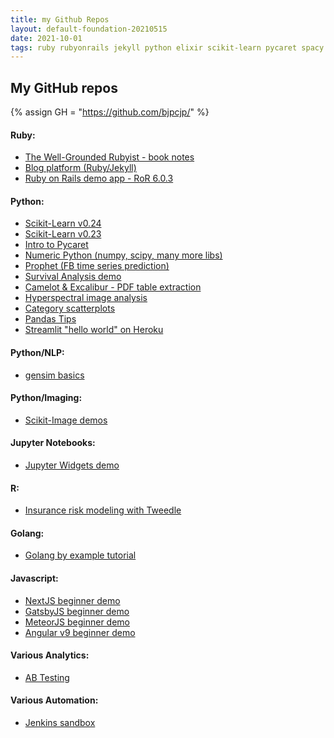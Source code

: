 ```yaml
---
title: my Github Repos
layout: default-foundation-20210515
date: 2021-10-01
tags: ruby rubyonrails jekyll python elixir scikit-learn pycaret spacy jupyter javascript nextjs gatsbyjs matplotlib 
---
```


<h2>My GitHub repos</h2>

{% assign GH = "https://github.com/bjpcjp/" %}

<h4>Ruby:</h4>

- [The Well-Grounded Rubyist - book notes]({{GH}}well-grounded-rubyist-book-notes)
- [Blog platform (Ruby/Jekyll)]({{GH}}bjpcjp.github.io)
- [Ruby on Rails demo app - RoR 6.0.3]({{GH}}rails603demo)

<h4>Python:</h4>

- [Scikit-Learn v0.24]({{GH}}scikit-learn-0.24)
- [Scikit-Learn v0.23]({{GH}}scikit-learn-0.23)
- [Intro to Pycaret]({{GH}}pycaret-intro)
- [Numeric Python (numpy, scipy, many more libs)]({{GH}}Numeric-Python)
- [Prophet (FB time series prediction)]({{GH}}fb-prophet)
- [Survival Analysis demo]({{GH}}sandbox)
- [Camelot & Excalibur - PDF table extraction]({{GH}}camelot-excalibur-pdf-table-extractor)
- [Hyperspectral image analysis]({{GH}}hyperspectral-image-analysis)
- [Category scatterplots]({{GH}}category-scatterplot)
- [Pandas Tips]({{GH}}pandas-tips-tricks)
- [Streamlit "hello world" on Heroku]({{GH}}streamlit-heroku-deploy-test01)

<h4>Python/NLP:</h4>

- [gensim basics]({{GH}}gensim-lessons)

<h4> Python/Imaging:</h4>

- [Scikit-Image demos]({{GH}}scikit-image-tutorial)

<h4>Jupyter Notebooks:</h4>

- [Jupyter Widgets demo]({{GH}}jupyter-widgets-playground)

<h4>R:</h4>

- [Insurance risk modeling with Tweedle]({{GH}}insurance_risk_tweedle_r)

<h4>Golang:</h4>

- [Golang by example tutorial]({{GH}}go-by-example)

<h4>Javascript:</h4>

- [NextJS beginner demo]({{GH}}nextjs-blog)
- [GatsbyJS beginner demo]({{GH}}gatsby-demo)
- [MeteorJS beginner demo]({{GH}}meteor-js-playground)
- [Angular v9 beginner demo]({{GH}}angular-v9-checkout)

<h4>Various Analytics:</h4>

- [AB Testing]({{GH}}AB_Testing)

<h4>Various Automation:</h4>

- [Jenkins sandbox]({{GH}}jenkins-sandbox)
